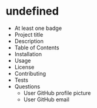 
  # undefined
  
  * At least one badge
* Project title
* Description
* Table of Contents
* Installation
* Usage
* License
* Contributing
* Tests
* Questions
  * User GitHub profile picture
  * User GitHub email

  